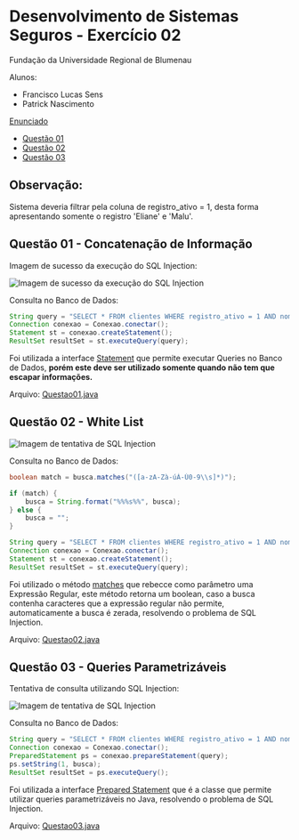 # Desenvolvimento de Sistemas Seguros - Exercício 02

Fundação da Universidade Regional de Blumenau

Alunos: 
* Francisco Lucas Sens
* Patrick Nascimento


[Enunciado](assets/L02-SQLInjection.pdf)

* [Questão 01](#questão-01---concatenação-de-informação)
* [Questão 02](#questão-02---white-list)
* [Questão 03](#questão-03---queries-parametrizáveis)

## Observação: 
Sistema deveria filtrar pela coluna de registro_ativo = 1, desta forma apresentando somente o registro 'Eliane' e 'Malu'.

## Questão 01 - Concatenação de Informação

Imagem de sucesso da execução do SQL Injection: 

![Imagem de sucesso da execução do SQL Injection](assets/imagens/questão01/SQL&#32;Injection&#32;sucesso.png)

Consulta no Banco de Dados:

```java
String query = "SELECT * FROM clientes WHERE registro_ativo = 1 AND nome LIKE '" + busca + "'";
Connection conexao = Conexao.conectar();
Statement st = conexao.createStatement();
ResultSet resultSet = st.executeQuery(query);
```
Foi utilizada a interface [Statement](https://docs.oracle.com/javase/8/docs/api/java/sql/Statement.html) que permite executar Queries no Banco de Dados, **porém este deve ser utilizado somente quando não tem que escapar informações.**

Arquivo: [Questao01.java](/src/dao/ClienteDAOQuestao01.java)


## Questão 02 - White List
![Imagem de tentativa de SQL Injection](assets/imagens/questão02/Falha&#32;de&#32;SQL&#32;Injection.png)

Consulta no Banco de Dados:

```java
boolean match = busca.matches("([a-zA-Zà-úÀ-Ú0-9\\s]*)");

if (match) {
    busca = String.format("%%%s%%", busca);
} else {
    busca = "";
}

String query = "SELECT * FROM clientes WHERE registro_ativo = 1 AND nome LIKE '" + busca + "'";
Connection conexao = Conexao.conectar();
Statement st = conexao.createStatement();
ResultSet resultSet = st.executeQuery(query); 
```

Foi utilizado o método [matches](https://docs.oracle.com/javase/8/docs/api/java/lang/String.html#matches-java.lang.String-) que rebecce como parâmetro uma Expressão Regular, este método retorna um boolean, caso a busca contenha caracteres que a expressão regular não permite, automaticamente a busca é zerada, resolvendo o problema de SQL Injection.

Arquivo: [Questao02.java](/src/dao/ClienteDAOQuestao02.java)

## Questão 03 - Queries Parametrizáveis

Tentativa de consulta utilizando SQL Injection: 

![Imagem de tentativa de SQL Injection](assets/imagens/questão03/Falha&#32;de&#32;SQL&#32;Injection.png)

Consulta no Banco de Dados:

```java
String query = "SELECT * FROM clientes WHERE registro_ativo = 1 AND nome LIKE ?";
Connection conexao = Conexao.conectar();
PreparedStatement ps = conexao.prepareStatement(query);
ps.setString(1, busca);
ResultSet resultSet = ps.executeQuery();
```

Foi utilizada a interface [Prepared Statement](https://docs.oracle.com/javase/8/docs/api/java/sql/PreparedStatement.html) que é a classe que permite utilizar queries parametrizáveis no Java, resolvendo o problema de SQL Injection.

Arquivo: [Questao03.java](/src/dao/ClienteDAOQuestao03.java)
